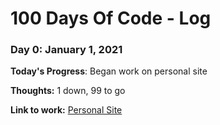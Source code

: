 # 100 Days Of Code - Log

### Day 0: January 1, 2021

**Today's Progress**: Began work on personal site 

**Thoughts:** 1 down, 99 to go

**Link to work:** [Personal Site](https://mjrizzo22.github.io)
